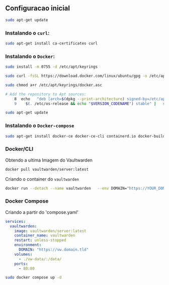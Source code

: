 ## Configuracao inicial

```sh
sudo apt-get update
```

### Instalando o `curl`:

```sh
sudo apt-get install ca-certificates curl
```

### Instalando o  `Docker`:

```sh
sudo install -m 0755 -d /etc/apt/keyrings
```

```sh
sudo curl -fsSL https://download.docker.com/linux/ubuntu/gpg -o /etc/apt/keyrings/docker.asc
```

```sh
sudo chmod a+r /etc/apt/keyrings/docker.asc
```

```sh
# Add the repository to Apt sources:
    8  echo   "deb [arch=$(dpkg --print-architecture) signed-by=/etc/apt/keyrings/docker.asc] https://download.docker.com/linux/ubuntu \
    9    $(. /etc/os-release && echo "$VERSION_CODENAME") stable" |   sudo tee /etc/apt/sources.list.d/docker.list > /dev/null
```

```sh
sudo apt-get update
```

### Instalando o `Docker-compose`

```sh
sudo apt-get install docker-ce docker-ce-cli containerd.io docker-buildx-plugin docker-compose-plugin
```

### Docker/CLI

Obtendo a ultima Imagem do Vaultwarden

```sh
docker pull vaultwarden/server:latest
```

Criando o container do `vaultwarden`

```sh
docker run --detach --name vaultwarden   --env DOMAIN="https://YOUR_DOMAIN"   --volume /vw-data/:/data/   --restart unless-stopped   --publish 80:80   vaultwarden/server:latest
```

### Docker Compose

Criando a partir do 'compose.yaml'

```yaml
services:
  vaultwarden:
    image: vaultwarden/server:latest
    container_name: vaultwarden
    restart: unless-stopped
    environment:
      DOMAIN: "https://vw.domain.tld"
    volumes:
      - ./vw-data/:/data/
    ports:
      - 80:80
```



```sh
sudo docker compose up -d
```